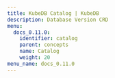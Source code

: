 ```yaml
---
title: KubeDB Catalog | KubeDB
description: Database Version CRD
menu:
  docs_0.11.0:
    identifier: catalog
    parent: concepts
    name: Catalog
    weight: 20
menu_name: docs_0.11.0
---
```


